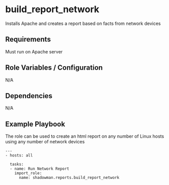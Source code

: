 build_report_network
========

Installs Apache and creates a report based on facts from network devices

Requirements
------------

Must run on Apache server

Role Variables / Configuration
--------------

N/A

Dependencies
------------

N/A

Example Playbook
----------------

The role can be used to create an html report on any number of Linux hosts using any number of network devices


```
---
- hosts: all

  tasks:
  - name: Run Network Report
    import_role:
      name: shadowman.reports.build_report_network

```
